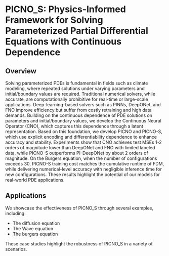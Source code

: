 # PICNO_S: Physics-Informed Framework for Solving Parameterized Partial Differential Equations with Continuous Dependence

## Overview

Solving parameterized PDEs is fundamental in fields such as climate modeling, where repeated solutions under varying parameters and initial/boundary values are required. Traditional numerical solvers, while accurate, are computationally prohibitive for real-time or large-scale applications. Deep-learning-based solvers such as PINNs, DeepONet, and FNO improve efficiency but suffer from costly retraining and high data demands. Building on the continuous dependence of PDE solutions on parameters and initial/boundary values, we develop the Continuous Neural Operator (CNO), which captures this dependence through a latent representation. Based on this foundation, we develop PICNO and PICNO-S, which use explicit encoding and differentiability dependence to enhance accuracy and stability. Experiments show that CNO achieves test MSEs 1-2 orders of magnitude lower than DeepONet and FNO with limited labeled data, while PICNO-S outperforms PI-DeepONet by about 2 orders of magnitude. On the Burgers equation, when the number of configurations exceeds 30, PICNO-S training cost matches the cumulative runtime of FDM, while delivering numerical-level accuracy with negligible inference time for new configurations. These results highlight the potential of our models for real-world PDE applications.

## Applications

We showcase the effectiveness of PICNO_S through several examples, including:
- The diffusion equation
- The Wave equation
- The burgers equation

These case studies highlight the robustness of PICNO_S in a variety of scenarios.
